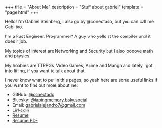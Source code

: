 +++
title = "About Me"
description = "Stuff about gabriel"
template = "page.html"
+++

Hello! I'm Gabriel Steinberg, I also go by @conectado, but you can call me Gabi too.

I'm a Rust Engineer, Programmer? A guy who yells at the compiler until it does it job.

My topics of interest are Networking and Security but I also loooove math and physics.

My hobbies are TTRPGs, Video Games, Anime and Manga and lately I got into lifting, if you want to talk about that.

I never know what to put in this pages, so yeah here are some useful links if you want to find out more about me:

- GitHub: [@conectado](https://github.com/conectado)
- Bluesky: [@tapingmemory.bsky.social](https://bsky.app/profile/tapingmemory.bsky.social)
- Email: [gabrielalejandro7@gmail.com](mailto:gabrielalejandro7@gmail.com)
- [Linkedin](https://www.linkedin.com/in/gabriel-s-40186a155)
- [Resume](https://github.com/conectado/Blog/blob/main/resume.md)
- [Resume PDF](placeholder)

